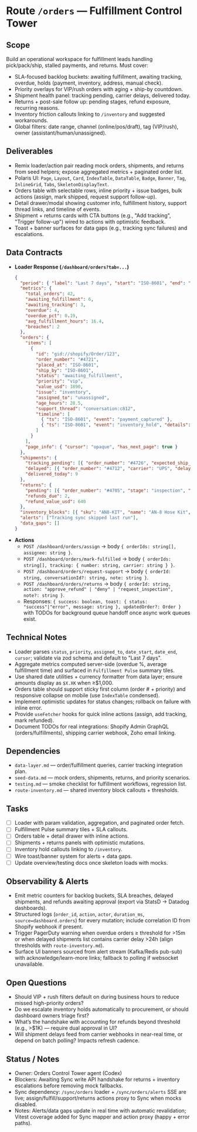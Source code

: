 # Route `/orders` — Fulfillment Control Tower

## Scope
Build an operational workspace for fulfillment leads handling pick/pack/ship, stalled payments, and returns. Must cover:
- SLA-focused backlog buckets: awaiting fulfillment, awaiting tracking, overdue, holds (payment, inventory, address, manual check).
- Priority overlays for VIP/rush orders with aging + ship-by countdown.
- Shipment health panel: tracking pending, carrier delays, delivered today.
- Returns + post-sale follow up: pending stages, refund exposure, recurring reasons.
- Inventory friction callouts linking to `/inventory` and suggested workarounds.
- Global filters: date range, channel (online/pos/draft), tag (VIP/rush), owner (assistant/human/unassigned).

## Deliverables
- Remix loader/action pair reading mock orders, shipments, and returns from seed helpers; expose aggregated metrics + paginated order list.
- Polaris UI: `Page`, `Layout`, `Card`, `IndexTable`, `DataTable`, `Badge`, `Banner`, `Tag`, `InlineGrid`, `Tabs`, `SkeletonDisplayText`.
- Orders table with selectable rows, inline priority + issue badges, bulk actions (assign, mark shipped, request support follow-up).
- Detail drawer/modal showing customer info, fulfillment history, support thread links, and timeline of events.
- Shipment + returns cards with CTA buttons (e.g., "Add tracking", "Trigger follow-up") wired to actions with optimistic feedback.
- Toast + banner surfaces for data gaps (e.g., tracking sync failures) and escalations.

## Data Contracts
- **Loader Response (`/dashboard/orders?tab=...`)**
  ```json
  {
    "period": { "label": "Last 7 days", "start": "ISO-8601", "end": "ISO-8601" },
    "metrics": {
      "total_orders": 42,
      "awaiting_fulfillment": 6,
      "awaiting_tracking": 3,
      "overdue": 4,
      "overdue_pct": 0.19,
      "avg_fulfillment_hours": 16.4,
      "breaches": 2
    },
    "orders": {
      "items": [
        {
          "id": "gid://shopify/Order/123",
          "order_number": "#4721",
          "placed_at": "ISO-8601",
          "ship_by": "ISO-8601",
          "status": "awaiting_fulfillment",
          "priority": "vip",
          "value_usd": 1890,
          "issue": "inventory",
          "assigned_to": "unassigned",
          "age_hours": 28.5,
          "support_thread": "conversation:c812",
          "timeline": [
            { "ts": "ISO-8601", "event": "payment_captured" },
            { "ts": "ISO-8601", "event": "inventory_hold", "details": "AN-8 hose kit backordered" }
          ]
        }
      ],
      "page_info": { "cursor": "opaque", "has_next_page": true }
    },
    "shipments": {
      "tracking_pending": [{ "order_number": "#4726", "expected_ship_date": "ISO-8601", "owner": "assistant" }],
      "delayed": [{ "order_number": "#4712", "carrier": "UPS", "delay_hours": 26, "last_update": "ISO-8601" }],
      "delivered_today": 9
    },
    "returns": {
      "pending": [{ "order_number": "#4705", "stage": "inspection", "reason": "hose length", "age_days": 3.0 }],
      "refunds_due": 2,
      "refund_value_usd": 640
    },
    "inventory_blocks": [{ "sku": "AN8-KIT", "name": "AN-8 Hose Kit", "orders_waiting": 4, "on_hand": 0, "eta": "ISO-8601" }],
    "alerts": ["Tracking sync skipped last run"],
    "data_gaps": []
  }
  ```
- **Actions**
  - `POST /dashboard/orders/assign` → body `{ orderIds: string[], assignee: string }`.
  - `POST /dashboard/orders/mark-fulfilled` → body `{ orderIds: string[], tracking: { number: string, carrier: string } }`.
  - `POST /dashboard/orders/request-support` → body `{ orderId: string, conversationId?: string, note: string }`.
  - `POST /dashboard/orders/returns` → body `{ orderId: string, action: "approve_refund" | "deny" | "request_inspection", note?: string }`.
  - Responses: `{ success: boolean, toast: { status: "success"|"error", message: string }, updatedOrder?: Order }` with TODOs for background queue handoff once async work queues exist.

## Technical Notes
- Loader parses `status`, `priority`, `assigned_to`, `date_start`, `date_end`, `cursor`; validate via zod schema and default to "Last 7 days".
- Aggregate metrics computed server-side (overdue %, average fulfillment time) and surfaced in `Fulfillment Pulse` summary tiles.
- Use shared date utilities + currency formatter from data layer; ensure amounts display as `$X.XK` when ≥$1,000.
- Orders table should support sticky first column (order # + priority) and responsive collapse on mobile (use `IndexTable` condensed).
- Implement optimistic updates for status changes; rollback on failure with inline error.
- Provide `useFetcher` hooks for quick inline actions (assign, add tracking, mark refunded).
- Document TODOs for real integrations: Shopify Admin GraphQL (orders/fulfillments), shipping carrier webhook, Zoho email linking.

## Dependencies
- `data-layer.md` — order/fulfillment queries, carrier tracking integration plan.
- `seed-data.md` — mock orders, shipments, returns, and priority scenarios.
- `testing.md` — smoke checklist for fulfillment workflows, regression list.
- `route-inventory.md` — shared inventory block callouts + thresholds.

## Tasks
- [ ] Loader with param validation, aggregation, and paginated order fetch.
- [ ] Fulfillment Pulse summary tiles + SLA callouts.
- [ ] Orders table + detail drawer with inline actions.
- [ ] Shipments + returns panels with optimistic mutations.
- [ ] Inventory hold callouts linking to `/inventory`.
- [ ] Wire toast/banner system for alerts + data gaps.
- [ ] Update overview/testing docs once skeleton loads with mocks.

## Observability & Alerts
- Emit metric counters for backlog buckets, SLA breaches, delayed shipments, and refunds awaiting approval (export via StatsD → Datadog dashboards).
- Structured logs (`order_id`, `action`, `actor`, `duration_ms`, `source=dashboard.orders`) for every mutation; include correlation ID from Shopify webhook if present.
- Trigger PagerDuty warning when overdue orders ≥ threshold for >15m or when delayed shipments list contains carrier delay >24h (align thresholds with `route-inventory.md`).
- Surface UI banners sourced from alert stream (Kafka/Redis pub-sub) with acknowledge/learn-more links; fallback to polling if websocket unavailable.

## Open Questions
- Should VIP + rush filters default on during business hours to reduce missed high-priority orders?
- Do we escalate inventory holds automatically to procurement, or should dashboard owners triage first?
- What’s the handshake with accounting for refunds beyond threshold (e.g., >$1K) — require dual approval in UI?
- Will shipment delays feed from carrier webhooks in near-real time, or depend on batch polling? Impacts refresh cadence.

## Status / Notes
- Owner: Orders Control Tower agent (Codex)
- Blockers: Awaiting Sync write API handshake for returns + inventory escalations before removing mock fallbacks.
- Sync dependency: `/sync/orders` loader + `/sync/orders/alerts` SSE are live; assign/fulfill/support/returns actions proxy to Sync when mocks disabled.
- Notes: Alerts/data gaps update in real time with automatic revalidation; Vitest coverage added for Sync mapper and action proxy (happy + error paths).
